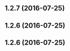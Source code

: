 <a name="1.2.7"></a>
## 1.2.7 (2016-07-25)



<a name="1.2.6"></a>
## 1.2.6 (2016-07-25)



<a name="1.2.6"></a>
## 1.2.6 (2016-07-25)



